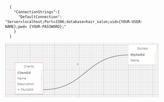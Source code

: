       {        
        "ConnectionStrings":{ 
          "DefaultConnection": "Server=localhost;Port=3306;database=hair_salon;uid={YOUR-USER-NAME};pwd= {YOUR-PASSWORD};"    
        }                                                            
      }              

![alt text](Capture.JPG)                        